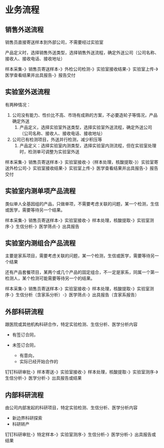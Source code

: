 # 业务流程

## 销售外送流程

销售员直接寄送样本到外部公司，不需要经过实验室

产品定义时，选择销售外送类型，选择销售外送流程，确定外送公司（公司名称、接收人、接收电话、接收地址）

样本采集-》销售员寄送样本-》外检公司检测-》实验室接收结果-》实验室上传-》医学查看结果并出具报告-》报告交付

## 实验室外送流程

有两种情况：

1. 公司没有能力、性价比不高、市场有成熟的方案，不必要造轮子等情况，产品确定外送
   1. 产品定义，选择实验室外送类型，选择实验室外送流程，确定外送公司（公司名称、接收人、接收电话、接收地址）
2. 公司已有检测项目，外送并行检测，减少积压等
   1. 产品定义：选择实验室内测类型，选择实验室内测流程，但在实验室处理时，检测单可调整为实验室外送

样本采集-》销售员寄送样本-》实验室接收-》（样本处理，核酸提取-》）实验室寄送外检公司-》实验室接收结果-》实验室上传-》医学查看结果并出具报告-》报告交付

## 实验室内测单项产品流程

类似单人全基因组的产品，只做单项，不需要考虑关联的问题，某一个检测，生信或医学，需要等待另一个结果。

样本采集-》销售员寄送样本-》实验室接收-》样本处理，核酸提取-》实验室测序-》生信分析-》医学筛点-》出具报告

## 实验室内测组合产品流程

主要是家系项目，需要考虑关联的问题，某一个检测，生信或医学，需要等待另一个结果

还有产品套餐项目，某两个或几个产品的固定组合，不一定是家系，同属一个第一检测人，某个检测可能需要等待另一个的结果。

样本采集-》销售员寄送样本-》实验室接收-》样本处理，核酸提取-》实验室测序-》生信分析（含家系分析）-》医学筛点-》出具报告（含家系报告）

## 外部科研流程

跟医院或其他机构科研合作，特定实验检测、生信分析、医学分析内容

+ 有签订合同，

+ 未签订合同，
  + 有意向，
  + 实际已经开始合作的

钉钉科研审批-》样本寄送-》实验室接收-》样本处理，核酸提取-》实验室测序-》生信分析-》医学分析-》出具报告或结果

## 内部科研流程

由公司内部发起的科研项目，特定实验检测、生信分析、医学分析内容

+ 新边界科研探索
+ 科研转产

钉钉科研审批-》特定样本-》实验室测序-》生信分析-》医学分析-》出具报告或结果